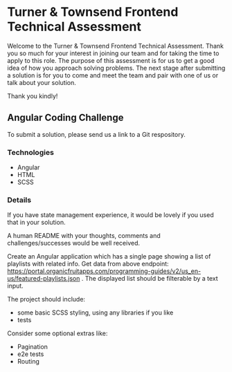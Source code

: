 # Turner & Townsend Frontend Technical Assessment

Welcome to the Turner & Townsend Frontend Technical Assessment. Thank you so much for your interest in joining our team and for taking the time to apply to this role. The purpose of this assessment is for us to get a good idea of how you approach solving problems. The next stage after submitting a solution is for you to come and meet the team and pair with one of us or talk about your solution.

Thank you kindly!

## Angular Coding Challenge

To submit a solution, please send us a link to a Git respository. 

### Technologies

- Angular
- HTML
- SCSS

### Details

If you have state management experience, it would be lovely if you used that in your solution. 

A human README with your thoughts, comments and challenges/successes would be well received. 

Create an Angular application which has a single page showing a list of playlists with related info. 
Get data from above endpoint: https://portal.organicfruitapps.com/programming-guides/v2/us_en-us/featured-playlists.json . 
The displayed list should be filterable by a text input.

The project should include:
- some basic SCSS styling, using any libraries if you like
- tests

Consider some optional extras like:
- Pagination
- e2e tests
- Routing
